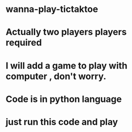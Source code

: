 # wanna-play-tictaktoe
# Actually two players players required
# I will add a game to play with computer , don't worry.
# Code is in python language
# just run this code and play
